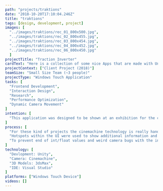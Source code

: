 ```yaml
---
path: "projects/traktions"
date: "2018-10-20T17:10:04.246Z"
title: "traktions"
tags: [design, development, project]
images: [
  "../images/traktions/rec_01_800x500.jpg",
  "../images/traktions/rec_02_800x455.jpg",
  "../images/traktions/rec_03_800x454.jpg",
  "../images/traktions/rec_04_800x452.jpg",
  "../images/traktions/rec_06_800x450.jpg"
  ]
projectTitle: "Traction Inverter"
cardText: "Here is a collection of some nice Apps that are made with Unity for Mobile and Dektop Devices."
projectContext: ["Client Project (2018)"]
teamSize: "Small Size Team (~3 people)"
projectType: "Windows Touch Application"
tasks: [
  "Frontend Development",
  "Interaction Design",
  "Research",
  "Performance Optimization",
  "Dynamic Camera Movement"
]
intention: [
  "This application was designed to be shown at an exhibition for the company Voith. The need of the client was to present his product in an interactive and playful way. It should include the new cooperate identity of Voith. This was a very important requirement from the client and we needed to make sure we are following the guidelines pixel perfect. The target platform for this project was a windows touch based device."
]
process: [
  "For these kind of projects the cinemachine technology is really handy to use. This also ensured that we were able to reuse some assets from other projects in order to create smooth camera movement. The interaction for the camera movement utilized basic touch inputs (e.g. pinch, swipe and tap).",
  "Hotspots within the UI were used to show additional information and trigger actions on the 3D object. The high performance hotspot had the most logical connections implemented. The accelerate and decelerate buttons were connected to the speed of he train. Besides that an event system/animator calls specific events at a specific timepoints.",
  "To prevent end of int/float values and weird camera bugs with the infinitely moving train we managed to rotate the surroundings in a big loop by not moving the train directly. This created the illusion of moving a moving train. This approach also saved us from many performance issues related to the train object that has many vertices."
]
technology: [
  "Devlopment: Unity",
  "Camera: Cinemachine",
  "3D Models: 3dsMax",
  "IDE: Visual Studio"
]
platforms: ["Windows Touch Device"]
videos: []
---
```

